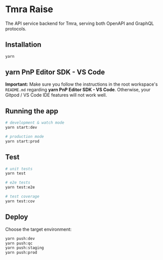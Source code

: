 # Tmra Raise

The API service backend for Tmra, serving both OpenAPI and GraphQL protocols.

## Installation

```bash
yarn
```

## yarn PnP Editor SDK - VS Code

**Important:** Make sure you follow the instructions in the root workspace's `README.md`
regarding **yarn PnP Editor SDK - VS Code**. Otherwise, your Gitpod / VS Code IDE features will not work well.

## Running the app

```bash
# development & watch mode
yarn start:dev

# production mode
yarn start:prod
```

## Test

```bash
# unit tests
yarn test

# e2e tests
yarn test:e2e

# test coverage
yarn test:cov
```

## Deploy

Choose the target environment:

```bash
yarn push:dev
yarn push:qc
yarn push:staging
yarn push:prod
```
